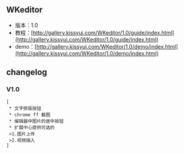 ## WKeditor

* 版本：1.0
* 教程：[http://gallery.kissyui.com/WKeditor/1.0/guide/index.html](http://gallery.kissyui.com/WKeditor/1.0/guide/index.html)
* demo：[http://gallery.kissyui.com/WKeditor/1.0/demo/index.html](http://gallery.kissyui.com/WKeditor/1.0/demo/index.html)

## changelog

### V1.0

    [
     * 文字排版按钮
     * chrome ff 截图
     * 编辑器中图片的居中按钮
     * 扩展中心提供可选的
     >1.图片上传
     >2.视频插入
    ]